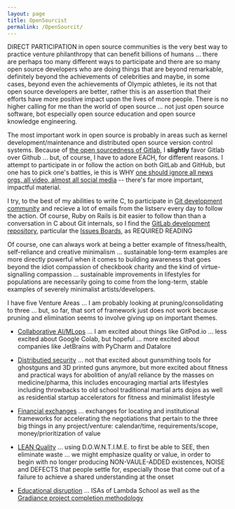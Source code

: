 ```yaml
---
layout: page
title: OpenSourcist
permalink: /OpenSourcit/
---
```


DIRECT PARTICIPATION in open source communities is the very best way to practice venture philanthropy that can benefit billions of humans ... there are perhaps too many different ways to participate and there are so many open source developers who are doing things that are beyond remarkable, definitely beyond the achievements of celebrities and maybe, in some cases, beyond even the achievements of Olympic athletes, ie its not that open source developers are better, rather this is an assertion that their efforts have more positive impact upon the lives of more people. There is no higher calling for me than the world of open source ... not just open source software, bot especially open source education and open source knowledge engineering.

The most important work in open source is probably in areas such as kernel development/maintenance and distributed open source version control systems. Because of [the open sourcedness of Gitlab](https://about.gitlab.com/), I **slightly** favor Gitlab over Github ... but, of course, I have to adore EACH, for different reasons. I attempt to participate in or follow the action on both GitLab and GitHub, but one has to pick one's battles, ie this is WHY [one should ignore all news orgs, all video, almost all social media](http://markbruns.github.io/propaganda/2021/01/07/avoid-propaganda-dont-read-again-list.html) -- there's far more important, impactful material.

I try, to the best of my abilities to write C, to participate in [Git development community](https://git.github.io/) and recieve a lot of emails from the listserv every day to follow the action.  Of course, Ruby on Rails is *bit* easier to follow than than a conversation in C about Git internals, so I find the [GitLab development repository](https://gitlab.com/gitlab-com/www-gitlab-com), particular the [Issues Boards](https://gitlab.com/gitlab-com/www-gitlab-com/-/boards), as REQUIRED READING

Of course, one can always work at being a better example of fitness/health, self-reliance and creative minimalism ... sustainable long-term examples are more directly powerful when it comes to building awareness that goes beyond the idiot compassion of checkbook charity and the kind of virtue-signalling compassion ... sustainable improvements in lifestyles for populations are necessarily going to come from the long-term, stable examples of severely minimalist artists/developers.




I have five Venture Areas ... I am probably looking at pruning/consolidating to three ... but, so far, that sort of framework just does not work because pruning and elimination seems to involve giving up on important themes.

  * [Collaborative AI/MLops](http://markbruns.github.io/collaborativeai/2017/12/15/Collaborative-AI.html) ... I am excited about things like GitPod.io ... less excited about Google Colab, but hopeful ... more excited about companies like JetBrains with PyCharm and Datalore

  * [Distributied security](http://markbruns.github.io/distsec/2017/11/15/Distributed-Security.html) ... not that excited about gunsmithing tools for ghostguns and 3D printed guns anymore, but more excited about fitness and practical ways for abolition of any/all reliance by the masses on medicine/pharma, this includes encouraging martial arts lifestyles including throwbacks to old school traditional martial arts dojos as well as residential startup accelerators for fitness and minimalist lifestyle

  * [Financial exchanges](http://markbruns.github.io/fintech/2017/10/15/Financial-Technology.html) ... exchanges for locating and institutional frameworks for accelerating the negotiations that pertain to the three big things in any project/venture: calendar/time, requirements/scope, money/prioritization of value

  * [LEAN Quality](http://markbruns.github.io/leanquality/2017/09/15/Lean-Quality.html) ... using D.O.W.N.T.I.M.E. to first be able to SEE, then eliminate waste ... we might emphasize quality or value, in order to begin with no longer producing NON-VAULE-ADDED existences, NOISE and DEFECTS that people settle for, especially those that come out of a failure to achieve a shared understanding at the onset

  * [Educational disruption](http://markbruns.github.io/edtech/2017/09/15/Education-Technology.html) ... ISAs of Lambda School as well as the [Gradiance project completion methodology](https://www.gradiance.com/tutorials.html)


